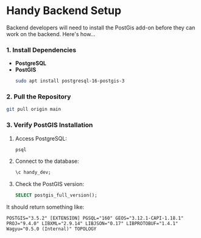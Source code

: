 # Handy Backend Setup

Backend developers will need to install the PostGis add-on before they can work on the backend.
Here's how...

### 1. Install Dependencies

- **PostgreSQL**  
- **PostGIS**  
  ```bash
  sudo apt install postgresql-16-postgis-3
  ```

### 2. Pull the Repository

```bash
git pull origin main
```

### 3. Verify PostGIS Installation

1. Access PostgreSQL:
   ```bash
   psql
   ```

2. Connect to the database:
   ```sql
   \c handy_dev;
   ```

3. Check the PostGIS version:
   ```sql
   SELECT postgis_full_version();
   ```

It should return something like:
```
POSTGIS="3.5.2" [EXTENSION] PGSQL="160" GEOS="3.12.1-CAPI-1.18.1" PROJ="9.4.0" LIBXML="2.9.14" LIBJSON="0.17" LIBPROTOBUF="1.4.1" Wagyu="0.5.0 (Internal)" TOPOLOGY
```
